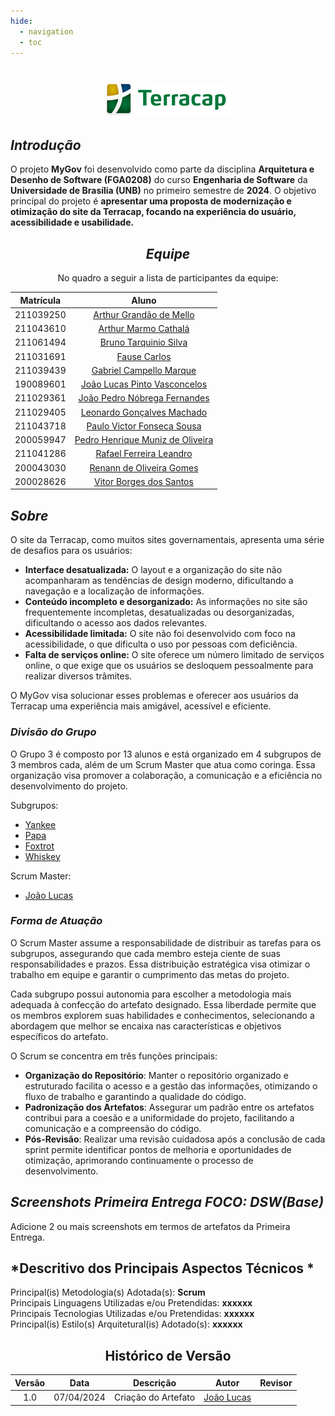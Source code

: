```yaml
---
hide:
  - navigation
  - toc
---
```


<Center>

# ![alt text](Assets/logo-terracap.png)

</center>


## <a>*Introdução*</a>

O projeto **MyGov** foi desenvolvido como parte da disciplina **Arquitetura e Desenho de Software (FGA0208)** do curso **Engenharia de Software** da **Universidade de Brasília (UNB)** no primeiro semestre de **2024**. O objetivo principal do projeto é **apresentar uma proposta de modernização e otimização do site da Terracap, focando na experiência do usuário, acessibilidade e usabilidade.**


<center>

## <a>*Equipe*</a>

No quadro a seguir a lista de participantes da equipe:

| **Matrícula** |                             **Aluno**                              |
| :-----------: | :----------------------------------------------------------------: |
|   211039250   |    [Arthur Grandão de Mello](https://github.com/arthurgrandao)     |
|   211043610   |     [Arthur Marmo Cathalá](https://github.com/artmarmocathala)     |
|   211061494   |     [Bruno Tarquinio Silva](https://github.com/brunotarquinio)     |
|   211031691   |         [Fause Carlos](https://github.com/FauseSkyWalker)          |
|   211039439   |         [Gabriel Campello Marque](https://github.com/G16C)         |
|   190089601   | [João Lucas Pinto Vasconcelos](https://github.com/VasconcelosJoao) |
|   211029361   |   [João Pedro Nóbrega Fernandes](https://github.com/bot-do-jao)    |
|   211029405   |  [Leonardo Gonçalves Machado](https://github.com/leonardogonmac)   |
|   211043718   |   [Paulo Victor Fonseca Sousa](https://github.com/PauloVictorFS)   |
|   200059947   |  [Pedro Henrique Muniz de Oliveira](https://github.com/Muniz2811)  |
|   211041286   |      [Rafael Ferreira Leandro](https://github.com/RafaelCLG0)      |
|   200043030   |       [Renann de Oliveira Gomes](https://github.com/NyndoND)       |
|   200028626   |      [Vitor Borges dos Santos](https://github.com/VitorB2002)      |  |

</center>


## <a>*Sobre*</a>

O site da Terracap, como muitos sites governamentais, apresenta uma série de desafios para os usuários:

* <a>**Interface desatualizada:**</a> O layout e a organização do site não acompanharam as tendências de design moderno, dificultando a navegação e a localização de informações.
* <a>**Conteúdo incompleto e desorganizado:**</a> As informações no site são frequentemente incompletas, desatualizadas ou desorganizadas, dificultando o acesso aos dados relevantes.
* <a>**Acessibilidade limitada:**</a> O site não foi desenvolvido com foco na acessibilidade, o que dificulta o uso por pessoas com deficiência.
* <a>**Falta de serviços online:**</a> O site oferece um número limitado de serviços online, o que exige que os usuários se desloquem pessoalmente para realizar diversos trâmites.

O MyGov visa solucionar esses problemas e oferecer aos usuários da Terracap uma experiência mais amigável, acessível e eficiente.



### <a>*Divisão do Grupo*</a>

O Grupo 3 é composto por 13 alunos e está organizado em 4 subgrupos de 3 membros cada, além de um Scrum Master que atua como coringa. Essa organização visa promover a colaboração, a comunicação e a eficiência no desenvolvimento do projeto.

Subgrupos:

- [Yankee](Subgrupos/Yankee.md)
- [Papa](Subgrupos/Papa.md)
- [Foxtrot](Subgrupos/Foxtrot.md)
- [Whiskey](Subgrupos/Whiskey.md)


Scrum Master:

- [João Lucas](https://github.com/VasconcelosJoao)

### <a>*Forma de Atuação*</a>

O Scrum Master assume a responsabilidade de distribuir as tarefas para os subgrupos, assegurando que cada membro esteja ciente de suas responsabilidades e prazos. Essa distribuição estratégica visa otimizar o trabalho em equipe e garantir o cumprimento das metas do projeto.

Cada subgrupo possui autonomia para escolher a metodologia mais adequada à confecção do artefato designado. Essa liberdade permite que os membros explorem suas habilidades e conhecimentos, selecionando a abordagem que melhor se encaixa nas características e objetivos específicos do artefato.

O Scrum se concentra em três funções principais:

- <a>**Organização do Repositório**</a>: Manter o repositório organizado e estruturado facilita o acesso e a gestão das informações, otimizando o fluxo de trabalho e garantindo a qualidade do código.
- <a>**Padronização dos Artefatos**</a>: Assegurar um padrão entre os artefatos contribui para a coesão e a uniformidade do projeto, facilitando a comunicação e a compreensão do código.
- <a>**Pós-Revisão**</a>: Realizar uma revisão cuidadosa após a conclusão de cada sprint permite identificar pontos de melhoria e oportunidades de otimização, aprimorando continuamente o processo de desenvolvimento.


## <a>*Screenshots Primeira Entrega FOCO: DSW(Base)*</a>
Adicione 2 ou mais screenshots em termos de artefatos da Primeira Entrega.

## <a>*Descritivo dos Principais Aspectos Técnicos *</a>
Principal(is) Metodologia(s) Adotada(s): <a>**Scrum**</a> <br>
Principais Linguagens Utilizadas e/ou Pretendidas: <a>**xxxxxx**</a> <br>
Principais Tecnologias Utilizadas e/ou Pretendidas: <a>**xxxxxx**</a> <br>
Principal(is) Estilo(s) Arquitetural(is) Adotado(s): <a>**xxxxxx**</a> <br>

<center>

## <a>Histórico de Versão</a>

| Versão |    Data    |      Descrição      |                      Autor                       | Revisor |
| :----: | :--------: | :-----------------: | :----------------------------------------------: | :-----: |
|  1.0   | 07/04/2024 | Criação do Artefato | [João Lucas](https://github.com/VasconcelosJoao) |  []()   |

</center>

